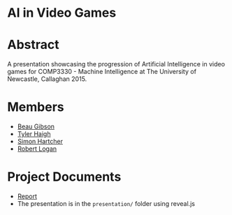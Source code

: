 AI in Video Games
=================

# Abstract #

A presentation showcasing the progression of Artificial Intelligence in video games for COMP3330 - Machine Intelligence at The University of Newcastle, Callaghan 2015.

# Members #

* [Beau Gibson](https://github.com/andrewhoffman)
* [Tyler Haigh](https://github.com/TylerHaigh)
* [Simon Hartcher](https://github.com/deevus)
* [Robert Logan](https://github.com/rblogan78)

# Project Documents

* [Report](https://github.com/Aggregates/AI-in-Games/blob/master/Machine%20Intel%20HiPhi%20Report.md)
* The presentation is in the `presentation/` folder using reveal.js